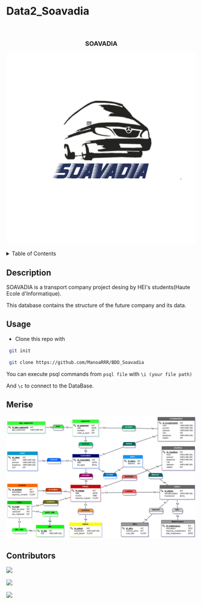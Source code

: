 # Data2_Soavadia

<div id="top"></div>

<br />
<div align="center">

  <h3 align="center">SOAVADIA</h3>


</div>

 ![Soavadia](./logo.jpeg)

 <!-- TABLE OF CONTENTS -->
<details>
  <summary>Table of Contents</summary>
  <ul>
    <li>
        <a href="#Description">Description</a>
    </li>
    <li>
      <a href="#Usage">Usage</a>
    </li>
    <li>
        <a href="#Merise">JMerise</a>
    </li>
    <li>
      <a href="#Contributors">Contributors</a>
    </li>
  </ul>
</details>

## Description

SOAVADIA is a transport company project desing by HEI's students(Haute Ecole d'Informatique). 

This database contains the structure of the future company and its data. 

## Usage

* Clone this repo with 
```sh
 git init
```
```sh
 git clone https://github.com/ManoaRRR/BDD_Soavadia
```
You can execute psql commands from `psql file` with 
`\i (your file path)`

And `\c` to connect to the DataBase.

## Merise

![Merise](./merise.webp) 

## Contributors

[![](https://github.com/LovaSalema.png?size=50)](https://github.com/LovaSalema)

[![](https://github.com/ManoaRRR.png?size=20)](https://github.com/ManoaRRR)

[![](https://github.com/Tiantsoa79.png?size=50)](https://github.com/Tiantsoa79)
